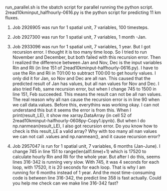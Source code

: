 run_parallel.sh is the sbatch script for parallel running the python script.
2read10kminput_halfhourly-0616.py is the python script for predicting 11 km fluxes.

1) Job 2926905 was run for 1 spatial unit, 7 variables, 100 timesteps.
2) Job 2927300 was run for 1 spatial unit, 7 variables, 1 month -Jan.
3) Job 2933096 was run for 1 spatial unit, 7 variables, 1 year. But I got recursion error. 
I thought it is too many time loop. So I tried to run November and December, but both failed with this recursion error. 
Then I realized the difference between Jan and Nov, Dec is the input variables Rin and Rli (in line 151 of 2read10kminput-halfhourly-0616.py). I have to use the Rin and Rli in T01:00 to subtract T00:00 to get hourly values. I only did it for Jan, so Nov and Dec are all nan. This caused that the predicted result of Jan has values, but all nan values for Nov and Dec. 
I also tried Feb, same recursion error, but when I change 745 to 1500 in line 151, Feb succeeded. This means the result can not be all nan values.
The real reason why all nan cause the recursion error is in line 90 when we call data.values. Before this, everythins was working okay. I can not understand this but it seems the error is from this. 
When I print(result_LE), it show me xarray.DataArray (in cell 52 of 2read10kminput-halfhourly-0608py-Copy1.ipynb). But when I do np.nanmean(result_LE), I also got recursion error. Do you know how to check is this result_LE a valid array? Why with too many all nan values we can not call .values and np.nanmean(), and it cause recursion error?

4) Job 2957047 is run for 1 spatial unit, 7 variables, 6 months (Jan-June).
I change 745 in line 151 to range(len(all1.time)+1) which is 17520 to calculate hourly Rin and Rli for the whole year. But after I do this, seems lines 316-342 is running very slow. With 745, it was 4 seconds for each loop, with 17520, it is 20 seconds for each loop. That is why I am running for 6 months instead of 1 year. And the most time-consuming code is between line 316-342, the predict line 358 is fast actually. Could you help me check can we make line 316-342 fast?


